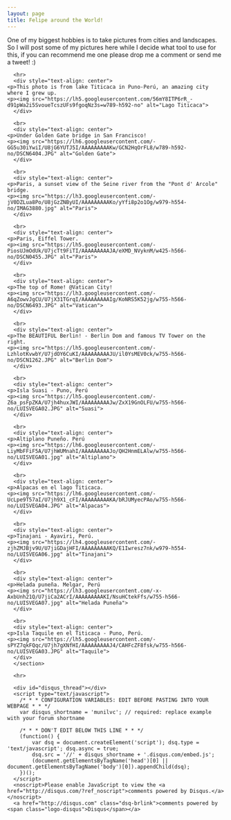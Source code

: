 ```yaml
---
layout: page
title: Felipe around the World!
---
```

<div class="wrapper">
      <section>
      <p>One of my biggest hobbies is to take pictures from cities and landscapes. So I will post some of my pictures here while I decide what tool to use for this, if you can recommend me one please drop me a comment or send me a tweet! :)
      
      <hr>
      <div style="text-align: center">
	<p>This photo is from lake Titicaca in Puno-Perú, an amazing city where I grew up.
	<p><img src="https://lh5.googleusercontent.com/56mY8ITP6rR_-d91pWa2i5SvoueTcszUFs9fgoqNz3s=w789-h592-no" alt="Lago Titicaca">
      </div>
      
      <br>
      <div style="text-align: center">
	<p>Under Golden Gate bridge in San Francisco!
	<p><img src="https://lh6.googleusercontent.com/-GG5u30iYwiI/U8jG6YUTJ5I/AAAAAAAAAKw/GCN2HqOrFL8/w789-h592-no/DSCN6404.JPG" alt="Golden Gate">
      </div>
      
      <br>
      <div style="text-align: center">
	<p>Paris, a sunset view of the Seine river from the "Pont d' Arcole" bridge.
	<p><img src="https://lh3.googleusercontent.com/-jV0DZLua8Po/U8jGzZNByUI/AAAAAAAAAKo/yYfi8p2o1Og/w979-h554-no/IMAG3880.jpg" alt="Paris">
      </div>
      
      <br>
      <div style="text-align: center">
	<p>Paris, Eiffel Tower.
	<p><img src="https://lh5.googleusercontent.com/-PiosUJmOdUk/U7jcTt9FiTI/AAAAAAAAAJA/eXMD_NVyknM/w425-h566-no/DSCN0455.JPG" alt="Paris">
      </div>
     
      <br>
      <div style="text-align: center">
	<p>The top of Rome! @Vatican City!
	<p><img src="https://lh3.googleusercontent.com/-A6qZowvJgCU/U7jX31TGrqI/AAAAAAAAAIg/KoNRS5K52jg/w755-h566-no/DSCN6493.JPG" alt="Vatican">
      </div>
      
      <br>
      <div style="text-align: center">
	<p>The BEAUTIFUL Berlin! - Berlin Dom and famous TV Tower on the right.
	<p><img src="https://lh5.googleusercontent.com/-LzhlotKvwbY/U7jdOY6CuKI/AAAAAAAAAJU/il0YsMEV0ck/w755-h566-no/DSCN1262.JPG" alt="Berlin Dom">
      </div>
      
      <br>
      <div style="text-align: center">
	<p>Isla Suasi - Puno, Perú
	<p><img src="https://lh5.googleusercontent.com/-Z6a_psFpZKA/U7jh4huxJWI/AAAAAAAAAJw/ZxX19GnOLFU/w755-h566-no/LUISVEGA02.JPG" alt="Suasi">
      </div>
      
      <br>
      <div style="text-align: center">
	<p>Altiplano Puneño. Perú
	<p><img src="https://lh6.googleusercontent.com/-LiyMbFFiF5A/U7jhWUMnahI/AAAAAAAAAJo/QH2HnmELAlw/w755-h566-no/LUISVEGA01.jpg" alt="Altiplano">
      </div>
      
      <br>
      <div style="text-align: center">
	<p>Alpacas en el lago Titicaca.
	<p><img src="https://lh6.googleusercontent.com/-UcLpe9T57aI/U7jh9X1_cFI/AAAAAAAAAKA/bRJUMyecPAo/w755-h566-no/LUISVEGA04.JPG" alt="Alpacas">
      </div>
      
      <br>
      <div style="text-align: center">
	<p>Tinajani - Ayaviri, Perú.
	<p><img src="https://lh4.googleusercontent.com/-zjhZMJBjv9U/U7jiGDajHFI/AAAAAAAAAKQ/E1Iwresz7nk/w979-h554-no/LUISVEGA06.jpg" alt="Tinajani">
      </div>
      
      <br>
      <div style="text-align: center">
	<p>Helada puneña. Melgar, Perú
	<p><img src="https://lh3.googleusercontent.com/-x-AxbUnh21Q/U7jiCa2ACrI/AAAAAAAAAKI/NsuHCtekFfs/w755-h566-no/LUISVEGA07.jpg" alt="Helada Puneña">
      </div>
      
      <br>
      <div style="text-align: center">
	<p>Isla Taquile en el Titicaca - Puno, Perú.
	<p><img src="https://lh5.googleusercontent.com/-sPYZ7qkFQqc/U7jh7gXNfHI/AAAAAAAAAJ4/CAHFcZF8fsk/w755-h566-no/LUISVEGA03.JPG" alt="Taquile">
      </div>
      </section>

      <hr>
      
      <div id="disqus_thread"></div>
      <script type="text/javascript">
        /* * * CONFIGURATION VARIABLES: EDIT BEFORE PASTING INTO YOUR WEBPAGE * * */
        var disqus_shortname = 'munilvc'; // required: replace example with your forum shortname

        /* * * DON'T EDIT BELOW THIS LINE * * */
        (function() {
            var dsq = document.createElement('script'); dsq.type = 'text/javascript'; dsq.async = true;
            dsq.src = '//' + disqus_shortname + '.disqus.com/embed.js';
            (document.getElementsByTagName('head')[0] || document.getElementsByTagName('body')[0]).appendChild(dsq);
        })();
      </script>
      <noscript>Please enable JavaScript to view the <a href="http://disqus.com/?ref_noscript">comments powered by Disqus.</a></noscript>
      <a href="http://disqus.com" class="dsq-brlink">comments powered by <span class="logo-disqus">Disqus</span></a> 
</div>
